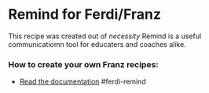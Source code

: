 # Remind for Ferdi/Franz
This recipe was created out of _necessity_
Remind is a useful communicatiomn tool for educaters and coaches alike.


### How to create your own Franz recipes:
* [Read the documentation](https://github.com/meetfranz/plugins)
#ferdi-remind
